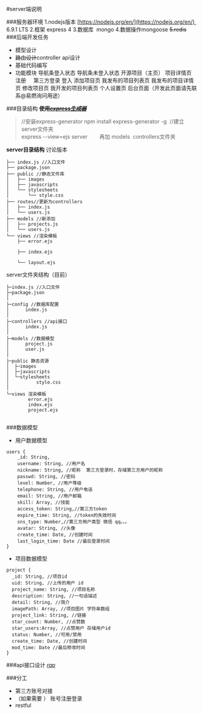 #server端说明

###服务器环境
1.nodejs版本 [https://nodejs.org/en/](https://nodejs.org/en/)  6.9.1 LTS
2.框架 express 4
3.数据库  mongo
4.数据操作mongoose
~~5.redis~~
###后端开发任务
- 模型设计
- ~~路由设计~~controller api设计
-  基础代码编写
- 功能模块
导航条登入状态
导航条未登入状态
开源项目（主页）
项目详情页
注册     第三方登录
登入
添加项目页
我发布的项目列表页
我发布的项目详情页
修改项目页
我开发的项目列表页
个人设置页
后台页面（开发此页面请先联系@易燃询问用途）

###目录结构
**~~使用[*express生成器*](http://expressjs.com/zh-cn/starter/generator.html)~~**
>//安装express-generator
npm install express-generator -g  
 //建立server文件夹   
express --view=ejs server       
再加 models  controllers文件夹

**server目录结构**
讨论版本
```
├── index.js //入口文件
├── package.json
├── public //静态文件库
│   ├── images
│   ├── javascripts
│   └── stylesheets
│       └── style.css
├── routes//更新为controllers
│   ├── index.js
│   └── users.js
├── models //新添加
│   ├── projects.js
│   └── users.js
└── views //渲染模板
    ├── error.ejs

    ├── index.ejs

    └── layout.ejs
```
server文件夹结构（目前）
```
├─index.js //入口文件
├─package.json 
│  
├─config //数据库配置
│      index.js
│      
├─controllers //api接口
│      index.js
│      
├─models //数据模型
│      project.js
│      user.js
│                  
├─public 静态资源
│  ├─images
│  ├─javascripts
│  └─stylesheets
│          style.css
│          
└─views 渲染模板
        error.ejs
        index.ejs
        project.ejs
        

```
###数据模型
+ 用户数据模型
```
users {
    _id: String,
    username: String, //用户名
    nickname: String, //昵称  第三方登录时，存储第三方用户的昵称
    passwd: String, //密码
    level: Number, //用户等级
    telephone: String, //用户电话
    email: String, //用户邮箱
    skill: Array, //技能
    access_token: String,//第三方token
    expire_time: String, //token的失效时间
    sns_type: Number,//第三方用户类型 微信 qq。。。 
    avatar: String, //头像 
    create_time: Date, //创建时间
    last_login_time: Date //最后登录时间
}
```

+ 项目数据模型

```
project {
  _id: String, //项目id
  uid: String, //上传的用户 id
  project_name: String, //项目名称
  description: String, //一句话描述
  detail: String, //简介
  imagePath: Array, //项目图片 字符串数组
  project_link: String, //链接
  star_count: Number, //点赞数
  star_users:Array, //点赞用户 存储用户id
  status: Number, //可用/禁用
  create_time: Date, //创建时间
  mod_time: Date //最后修改时间
}
```

###api接口设计
[*rap*](http://rap.taobao.org/)

###分工
+ 第三方账号对接
+ （如果需要 ） 账号注册登录
+ restful 
